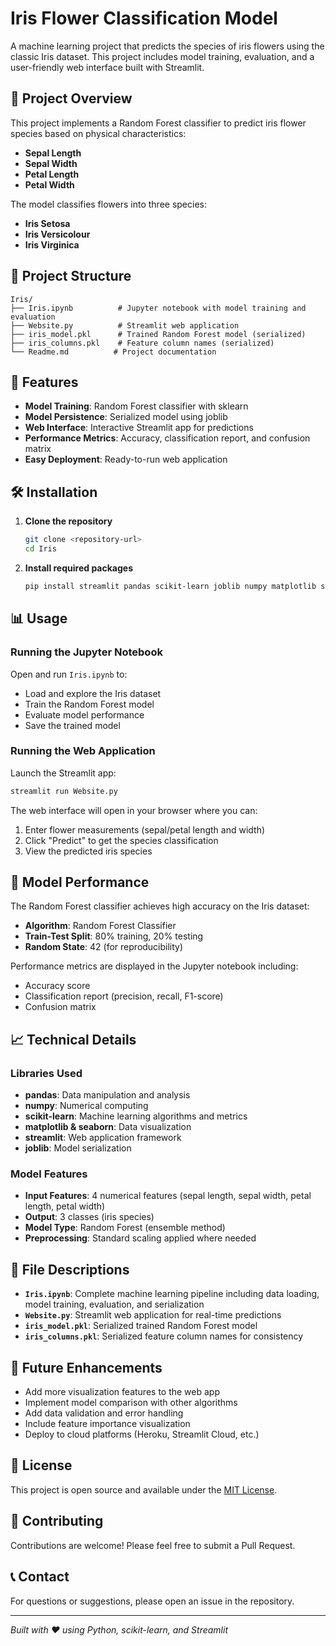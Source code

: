 # Iris Flower Classification Model

A machine learning project that predicts the species of iris flowers using the classic Iris dataset. This project includes model training, evaluation, and a user-friendly web interface built with Streamlit.

## 🌸 Project Overview

This project implements a Random Forest classifier to predict iris flower species based on physical characteristics:
- **Sepal Length**
- **Sepal Width** 
- **Petal Length**
- **Petal Width**

The model classifies flowers into three species:
- **Iris Setosa**
- **Iris Versicolour**
- **Iris Virginica**

## 📁 Project Structure

```
Iris/
├── Iris.ipynb          # Jupyter notebook with model training and evaluation
├── Website.py          # Streamlit web application
├── iris_model.pkl      # Trained Random Forest model (serialized)
├── iris_columns.pkl    # Feature column names (serialized)
└── Readme.md          # Project documentation
```

## 🚀 Features

- **Model Training**: Random Forest classifier with sklearn
- **Model Persistence**: Serialized model using joblib
- **Web Interface**: Interactive Streamlit app for predictions
- **Performance Metrics**: Accuracy, classification report, and confusion matrix
- **Easy Deployment**: Ready-to-run web application

## 🛠️ Installation

1. **Clone the repository**
   ```bash
   git clone <repository-url>
   cd Iris
   ```

2. **Install required packages**
   ```bash
   pip install streamlit pandas scikit-learn joblib numpy matplotlib seaborn
   ```

## 📊 Usage

### Running the Jupyter Notebook
Open and run `Iris.ipynb` to:
- Load and explore the Iris dataset
- Train the Random Forest model
- Evaluate model performance
- Save the trained model

### Running the Web Application
Launch the Streamlit app:
```bash
streamlit run Website.py
```

The web interface will open in your browser where you can:
1. Enter flower measurements (sepal/petal length and width)
2. Click "Predict" to get the species classification
3. View the predicted iris species

## 🎯 Model Performance

The Random Forest classifier achieves high accuracy on the Iris dataset:
- **Algorithm**: Random Forest Classifier
- **Train-Test Split**: 80% training, 20% testing
- **Random State**: 42 (for reproducibility)

Performance metrics are displayed in the Jupyter notebook including:
- Accuracy score
- Classification report (precision, recall, F1-score)
- Confusion matrix

## 📈 Technical Details

### Libraries Used
- **pandas**: Data manipulation and analysis
- **numpy**: Numerical computing
- **scikit-learn**: Machine learning algorithms and metrics
- **matplotlib & seaborn**: Data visualization
- **streamlit**: Web application framework
- **joblib**: Model serialization

### Model Features
- **Input Features**: 4 numerical features (sepal length, sepal width, petal length, petal width)
- **Output**: 3 classes (iris species)
- **Model Type**: Random Forest (ensemble method)
- **Preprocessing**: Standard scaling applied where needed

## 🔧 File Descriptions

- **`Iris.ipynb`**: Complete machine learning pipeline including data loading, model training, evaluation, and serialization
- **`Website.py`**: Streamlit web application for real-time predictions
- **`iris_model.pkl`**: Serialized trained Random Forest model
- **`iris_columns.pkl`**: Serialized feature column names for consistency

## 🌟 Future Enhancements

- Add more visualization features to the web app
- Implement model comparison with other algorithms
- Add data validation and error handling
- Include feature importance visualization
- Deploy to cloud platforms (Heroku, Streamlit Cloud, etc.)

## 📝 License

This project is open source and available under the [MIT License](LICENSE).

## 🤝 Contributing

Contributions are welcome! Please feel free to submit a Pull Request.

## 📞 Contact

For questions or suggestions, please open an issue in the repository.

---

*Built with ❤️ using Python, scikit-learn, and Streamlit*